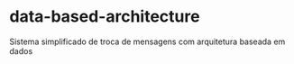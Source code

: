 # data-based-architecture
Sistema simplificado de troca de mensagens com arquitetura baseada em dados
